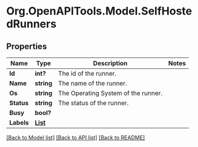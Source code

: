 # Org.OpenAPITools.Model.SelfHostedRunners

## Properties

Name | Type | Description | Notes
------------ | ------------- | ------------- | -------------
**Id** | **int?** | The id of the runner. | 
**Name** | **string** | The name of the runner. | 
**Os** | **string** | The Operating System of the runner. | 
**Status** | **string** | The status of the runner. | 
**Busy** | **bool?** |  | 
**Labels** | [**List<SelfHostedRunnerLabel>**](SelfHostedRunnerLabel.md) |  | 

[[Back to Model list]](../README.md#documentation-for-models) [[Back to API list]](../README.md#documentation-for-api-endpoints) [[Back to README]](../README.md)

